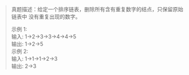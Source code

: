 
> 真题描述：给定一个排序链表，删除所有含有重复数字的结点，只保留原始链表中 没有重复出现的数字。
>
> 示例 1:  
> 	输入: 1->2->3->3->4->4->5  
> 	输出: 1->2->5  
> 示例 2:  
> 	输入: 1->1->1->2->3  
> 	输出: 2->3

